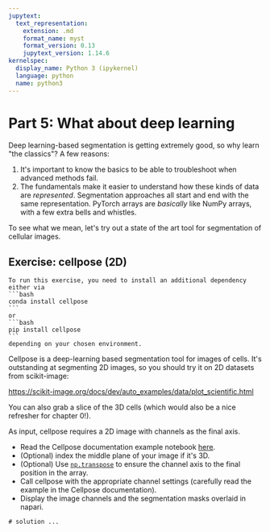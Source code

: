 ```yaml
---
jupytext:
  text_representation:
    extension: .md
    format_name: myst
    format_version: 0.13
    jupytext_version: 1.14.6
kernelspec:
  display_name: Python 3 (ipykernel)
  language: python
  name: python3
---
```


# Part 5: What about deep learning

Deep learning-based segmentation is getting extremely good, so why learn "the
classics"? A few reasons:

1. It's important to know the basics to be able to troubleshoot when advanced
methods fail.
2. The fundamentals make it easier to understand how these kinds of data are
*represented*. Segmentation approaches all start and end with the same
representation. PyTorch arrays are *basically* like NumPy arrays, with a few
extra bells and whistles.

To see what we mean, let's try out a state of the art tool for segmentation of
cellular images.

## Exercise: cellpose (2D)

````{warning}
To run this exercise, you need to install an additional dependency either via 
```bash
conda install cellpose
```
or
```bash
pip install cellpose
```
depending on your chosen environment.
````

Cellpose is a deep-learning based segmentation tool for images of cells. It's
outstanding at segmenting 2D images, so you should try it on 2D datasets from
scikit-image:

https://scikit-image.org/docs/dev/auto_examples/data/plot_scientific.html

You can also grab a slice of the 3D cells (which would also be a nice
refresher for chapter 0!).

As input, cellpose requires a 2D image with channels as the final axis.

- Read the Cellpose documentation example notebook [here](https://cellpose.readthedocs.io/en/latest/notebook.html).
- (Optional) index the middle plane of your image if it's 3D.
- (Optional) Use
  [`np.transpose`](https://numpy.org/doc/stable/reference/generated/numpy.transpose.html)
  to ensure the channel axis to the final position in the array.
- Call cellpose with the appropriate channel settings (carefully read the example in the Cellpose documentation).
- Display the image channels and the segmentation masks overlaid in napari.


```{code-cell} ipython3
# solution ...
```
